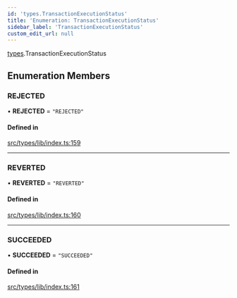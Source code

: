 ```yaml
---
id: 'types.TransactionExecutionStatus'
title: 'Enumeration: TransactionExecutionStatus'
sidebar_label: 'TransactionExecutionStatus'
custom_edit_url: null
---
```


[types](../namespaces/types.md).TransactionExecutionStatus

## Enumeration Members

### REJECTED

• **REJECTED** = `"REJECTED"`

#### Defined in

[src/types/lib/index.ts:159](https://github.com/starknet-io/starknet.js/blob/v5.24.3/src/types/lib/index.ts#L159)

---

### REVERTED

• **REVERTED** = `"REVERTED"`

#### Defined in

[src/types/lib/index.ts:160](https://github.com/starknet-io/starknet.js/blob/v5.24.3/src/types/lib/index.ts#L160)

---

### SUCCEEDED

• **SUCCEEDED** = `"SUCCEEDED"`

#### Defined in

[src/types/lib/index.ts:161](https://github.com/starknet-io/starknet.js/blob/v5.24.3/src/types/lib/index.ts#L161)
